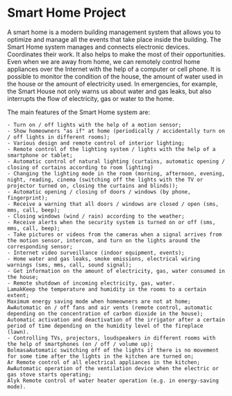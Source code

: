 
# Smart Home Project

A smart home is a modern building management system that allows you to optimize and manage all the events that take place inside the building.
The Smart Home system manages and connects electronic devices. Coordinates their work. It also helps to make the most of their opportunities. Even when we are away from home, we can remotely control home appliances over the Internet with the help of a computer or cell phone.
It is possible to monitor the condition of the house, the amount of water used in the house or the amount of electricity used.
In emergencies, for example, the Smart House not only warns us about water and gas leaks, but also interrupts the flow of electricity, gas or water to the home.

The main features of the Smart Home system are:

    - Turn on / off lights with the help of a motion sensor;
    - Show homeowners "as if" at home (periodically / accidentally turn on / off lights in different rooms);
    - Various design and remote control of interior lighting;
    - Remote control of the lighting system / lights with the help of a smartphone or tablet;
    - Automatic control of natural lighting (curtains, automatic opening / closing of curtains according to room lighting)
    - Changing the lighting mode in the room (morning, afternoon, evening, night, reading, cinema (switching off the lights with the TV or projector turned on, closing the curtains and blinds));
    - Automatic opening / closing of doors / windows (by phone, fingerprint);
    - Receive a warning that all doors / windows are closed / open (sms, mms, call, beep);
    - Closing windows (wind / rain) according to the weather;
    - Receive alerts when the security system is turned on or off (sms, mms, call, beep);
    - Take pictures or videos from the cameras when a signal arrives from the motion sensor, intercom, and turn on the lights around the corresponding sensor;
    - Internet video surveillance (indoor equipment, events);
    - Home water and gas leaks, smoke emissions, electrical wiring warnings (sms, mms, call, sound signal);
    - Get information on the amount of electricity, gas, water consumed in the house;
    - Remote shutdown of incoming electricity, gas, water.
    LamakKeep the temperature and humidity in the rooms to a certain extent;
    Maximum energy saving mode when homeowners are not at home;
    AwAutomatic on / off fans and air vents (remote control, automatic depending on the concentration of carbon dioxide in the house);
    Automatic activation and deactivation of the irrigator after a certain period of time depending on the humidity level of the fireplace (lawn).
    - Controlling TVs, projectors, loudspeakers in different rooms with the help of smartphones (on / off / volume up);
    BolmasaAutomatic switching off of the lights if there is no movement for some time after the lights in the kitchen are turned on;
    Ar Remote control of all electrical appliances in the kitchen;
    AwAutomatic operation of the ventilation device when the electric or gas stove starts operating;
    Alyk Remote control of water heater operation (e.g. in energy-saving mode).